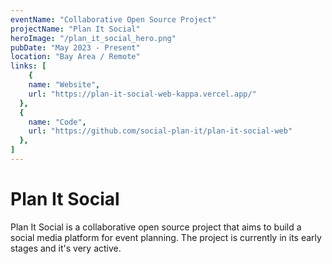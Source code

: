 ```yaml
---
eventName: "Collaborative Open Source Project"
projectName: "Plan It Social"
heroImage: "/plan_it_social_hero.png"
pubDate: "May 2023 - Present"
location: "Bay Area / Remote"
links: [
    {
    name: "Website",
    url: "https://plan-it-social-web-kappa.vercel.app/"
  },
  {
    name: "Code",
    url: "https://github.com/social-plan-it/plan-it-social-web"
  },
]
---
```



# Plan It Social

Plan It Social is a collaborative open source project that aims to build a social media platform for event planning. The project is currently in its early stages and it's very active.